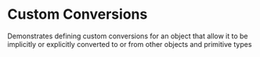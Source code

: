 ﻿# Custom Conversions

Demonstrates defining custom conversions for an object that allow it to be implicitly or explicitly converted to or from other objects and primitive types
